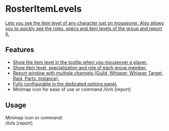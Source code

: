 # RosterItemLevels
[Lets you see the item level of any character just on mouseover. Also allows you to quickly see the roles, specs and item levels of the group and report it.](https://imgur.com/a/F3g4s7c)

## Features
* [Show the item level in the tooltip when you mouseover a player.](https://imgur.com/H36uDo1.jpg)
* [Show item level, specialization and role of each group member.](https://i.imgur.com/EzoUoIT.jpg)
* [Report window with multiple channels (Guild, Whisper, Whisper Target, Raid, Party, Instance).](https://i.imgur.com/czsgG04.jpg)
* [Fully configurable in the dedicated options panel.](https://i.imgur.com/2HCX7Zl.png)
* Minimap icon for ease of use or command /ilvls [report]

## Usage
Minimap icon or command:  
/ilvls [report]
